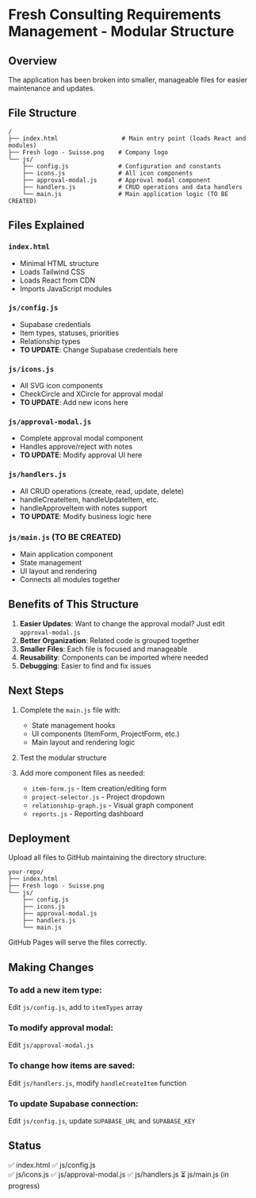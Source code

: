 # Fresh Consulting Requirements Management - Modular Structure

## Overview
The application has been broken into smaller, manageable files for easier maintenance and updates.

## File Structure

```
/
├── index.html                  # Main entry point (loads React and modules)
├── Fresh logo - Suisse.png    # Company logo
└── js/
    ├── config.js              # Configuration and constants
    ├── icons.js               # All icon components
    ├── approval-modal.js      # Approval modal component
    ├── handlers.js            # CRUD operations and data handlers
    └── main.js                # Main application logic (TO BE CREATED)
```

## Files Explained

### `index.html`
- Minimal HTML structure
- Loads Tailwind CSS
- Loads React from CDN
- Imports JavaScript modules

### `js/config.js`
- Supabase credentials
- Item types, statuses, priorities
- Relationship types
- **TO UPDATE**: Change Supabase credentials here

### `js/icons.js`
- All SVG icon components
- CheckCircle and XCircle for approval modal
- **TO UPDATE**: Add new icons here

### `js/approval-modal.js`
- Complete approval modal component
- Handles approve/reject with notes
- **TO UPDATE**: Modify approval UI here

### `js/handlers.js`
- All CRUD operations (create, read, update, delete)
- handleCreateItem, handleUpdateItem, etc.
- handleApproveItem with notes support
- **TO UPDATE**: Modify business logic here

### `js/main.js` (TO BE CREATED)
- Main application component
- State management
- UI layout and rendering
- Connects all modules together

## Benefits of This Structure

1. **Easier Updates**: Want to change the approval modal? Just edit `approval-modal.js`
2. **Better Organization**: Related code is grouped together
3. **Smaller Files**: Each file is focused and manageable
4. **Reusability**: Components can be imported where needed
5. **Debugging**: Easier to find and fix issues

## Next Steps

1. Complete the `main.js` file with:
   - State management hooks
   - UI components (ItemForm, ProjectForm, etc.)
   - Main layout and rendering logic

2. Test the modular structure

3. Add more component files as needed:
   - `item-form.js` - Item creation/editing form
   - `project-selector.js` - Project dropdown
   - `relationship-graph.js` - Visual graph component
   - `reports.js` - Reporting dashboard

## Deployment

Upload all files to GitHub maintaining the directory structure:
```
your-repo/
├── index.html
├── Fresh logo - Suisse.png
└── js/
    ├── config.js
    ├── icons.js
    ├── approval-modal.js
    ├── handlers.js
    └── main.js
```

GitHub Pages will serve the files correctly.

## Making Changes

### To add a new item type:
Edit `js/config.js`, add to `itemTypes` array

### To modify approval modal:
Edit `js/approval-modal.js`

### To change how items are saved:
Edit `js/handlers.js`, modify `handleCreateItem` function

### To update Supabase connection:
Edit `js/config.js`, update `SUPABASE_URL` and `SUPABASE_KEY`

## Status

✅ index.html
✅ js/config.js  
✅ js/icons.js
✅ js/approval-modal.js
✅ js/handlers.js
⏳ js/main.js (in progress)
